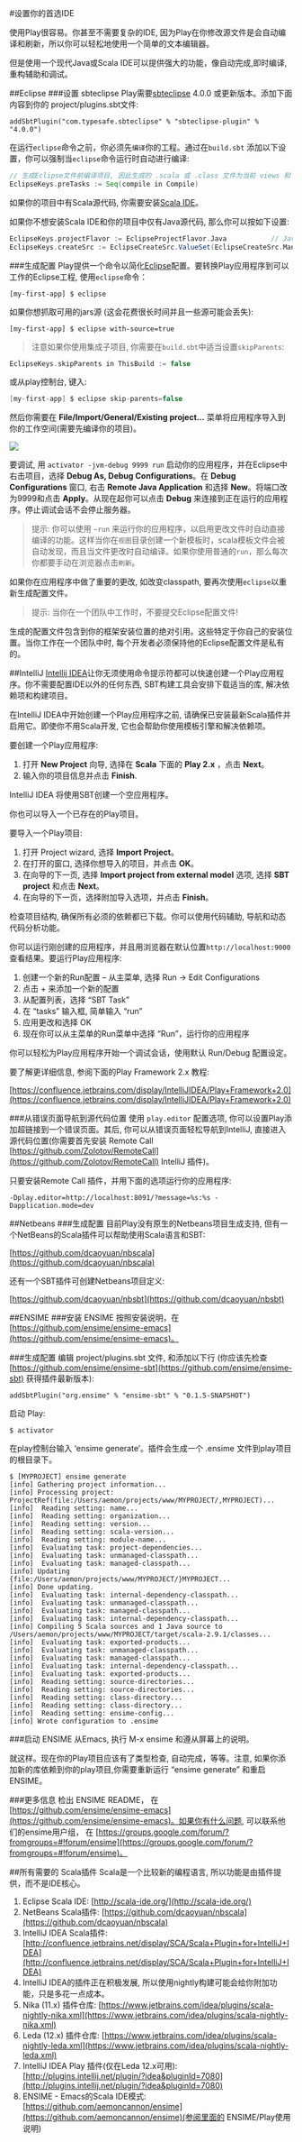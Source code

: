 #设置你的首选IDE

使用Play很容易。你甚至不需要复杂的IDE, 因为Play在你修改源文件是会自动编译和刷新，所以你可以轻松地使用一个简单的文本编辑器。

但是使用一个现代Java或Scala IDE可以提供强大的功能，像自动完成,即时编译,重构辅助和调试。

##Eclipse
###设置 sbteclipse
Play需要[sbteclipse](https://github.com/typesafehub/sbteclipse) 4.0.0 或更新版本。添加下面内容到你的 project/plugins.sbt文件:

```
addSbtPlugin("com.typesafe.sbteclipse" % "sbteclipse-plugin" % "4.0.0")
```

在运行`eclipse`命令之前，你必须先`编译`你的工程。通过在`build.sbt` 添加以下设置，你可以强制当`eclipse`命令运行时自动进行编译:

```scala
// 生成Eclipse文件前编译项目, 因此生成的 .scala 或 .class 文件为当前 views 和 routes
EclipseKeys.preTasks := Seq(compile in Compile)
```

如果你的项目中有Scala源代码, 你需要安装[Scala IDE](http://scala-ide.org/)。

如果你不想安装Scala IDE和你的项目中仅有Java源代码, 那么你可以按如下设置:

```scala
EclipseKeys.projectFlavor := EclipseProjectFlavor.Java           // Java 项目. 不用Scala IDE
EclipseKeys.createSrc := EclipseCreateSrc.ValueSet(EclipseCreateSrc.ManagedClasses, EclipseCreateSrc.ManagedResources)  // 为视图和路由使用 .class 文件而非生成 .scala 文件， 
```

###生成配置
Play提供一个命令以简化[Eclipse](https://eclipse.org/)配置。要转换Play应用程序到可以工作的Eclipse工程, 使用`eclipse`命令：

```shell
[my-first-app] $ eclipse
```

如果你想抓取可用的jars源 (这会花费很长时间并且一些源可能会丢失):

```shell
[my-first-app] $ eclipse with-source=true
```

> 注意如果你使用集成子项目, 你需要在`build.sbt`中适当设置`skipParents`:

```scala
EclipseKeys.skipParents in ThisBuild := false
```

或从play控制台, 键入:

```scala
[my-first-app] $ eclipse skip-parents=false
```

然后你需要在 **File/Import/General/Existing project…** 菜单将应用程序导入到你的工作空间(需要先编译你的项目)。

![](eclipse.png)

要调试, 用 `activator -jvm-debug 9999 run` 启动你的应用程序，并在Eclipse中右击项目，选择 **Debug As, Debug Configurations**。在 **Debug Configurations** 窗口, 右击 **Remote Java Application** 和选择 **New**。将端口改为9999和点击 **Apply**。从现在起你可以点击 **Debug** 来连接到正在运行的应用程序。停止调试会话不会停止服务器。

> 提示: 你可以使用 `~run` 来运行你的应用程序，以启用更改文件时自动直接编译的功能。这样当你在`视图`目录创建一个新模板时，scala模板文件会被自动发现，而且当文件更改时自动编译。如果你使用普通的`run`，那么每次你都要手动在浏览器点击`刷新`。

如果你在应用程序中做了重要的更改, 如改变classpath, 要再次使用`eclipse`以重新生成配置文件。

> 提示: 当你在一个团队中工作时，不要提交Eclipse配置文件!

生成的配置文件包含到你的框架安装位置的绝对引用。这些特定于你自己的安装位置。当你工作在一个团队中时, 每个开发者必须保持他的Eclipse配置文件是私有的。


##IntelliJ
[Intellij IDEA](https://www.jetbrains.com/idea/)让你无须使用命令提示符都可以快速创建一个Play应用程序。你不需要配置IDE以外的任何东西, SBT构建工具会安排下载适当的库, 解决依赖项和构建项目。

在IntelliJ IDEA中开始创建一个Play应用程序之前, 请确保已安装最新Scala插件并启用它。即使你不用Scala开发, 它也会帮助你使用模板引擎和解决依赖项。

要创建一个Play应用程序:

1. 打开 **New Project** 向导, 选择在 **Scala** 下面的 **Play 2.x** ，点击 **Next**。
2. 输入你的项目信息并点击 **Finish**.

IntelliJ IDEA 将使用SBT创建一个空应用程序。

你也可以导入一个已存在的Play项目。

要导入一个Play项目:

1. 打开 Project wizard, 选择 **Import Project**。
2. 在打开的窗口, 选择你想导入的项目，并点击 **OK**。
3. 在向导的下一页, 选择 **Import project from external model** 选项, 选择 **SBT project** 和点击 **Next**。
4. 在向导的下一页，选择附加导入选项，并点击 **Finish**。

检查项目结构, 确保所有必须的依赖都已下载。你可以使用代码辅助, 导航和动态代码分析功能。

你可以运行刚创建的应用程序，并且用浏览器在默认位置`http://localhost:9000`查看结果。要运行Play应用程序:

1. 创建一个新的Run配置 – 从主菜单, 选择 Run -> Edit Configurations
2. 点击 + 来添加一个新的配置
3. 从配置列表，选择 “SBT Task”
4. 在 “tasks” 输入框, 简单输入 “run”
5. 应用更改和选择 OK
6. 现在你可以从主菜单的Run菜单中选择 “Run”，运行你的应用程序

你可以轻松为Play应用程序开始一个调试会话，使用默认 Run/Debug 配置设定。

要了解更详细信息, 参阅下面的Play Framework 2.x 教程:

[https://confluence.jetbrains.com/display/IntelliJIDEA/Play+Framework+2.0](https://confluence.jetbrains.com/display/IntelliJIDEA/Play+Framework+2.0)

###从错误页面导航到源代码位置
使用 `play.editor` 配置选项, 你可以设置Play添加超链接到一个错误页面。其后, 你可以从错误页面轻松导航到IntelliJ, 直接进入源代码位置(你需要首先安装 Remote Call [https://github.com/Zolotov/RemoteCall](https://github.com/Zolotov/RemoteCall) IntelliJ 插件)。

只要安装Remote Call 插件，并用下面的选项运行你的应用程序:

```
-Dplay.editor=http://localhost:8091/?message=%s:%s -Dapplication.mode=dev
```


##Netbeans
###生成配置
目前Play没有原生的Netbeans项目生成支持, 但有一个NetBeans的Scala插件可以帮助使用Scala语言和SBT:

[https://github.com/dcaoyuan/nbscala](https://github.com/dcaoyuan/nbscala)

还有一个SBT插件可创建Netbeans项目定义:

[https://github.com/dcaoyuan/nbsbt](https://github.com/dcaoyuan/nbsbt)

##ENSIME
###安装 ENSIME
按照安装说明，在 [https://github.com/ensime/ensime-emacs](https://github.com/ensime/ensime-emacs)。

###生成配置
编辑 project/plugins.sbt 文件, 和添加以下行 (你应该先检查 [https://github.com/ensime/ensime-sbt](https://github.com/ensime/ensime-sbt) 获得插件最新版本):

```
addSbtPlugin("org.ensime" % "ensime-sbt" % "0.1.5-SNAPSHOT")
```

启动 Play:

```
$ activator
```

在play控制台输入 ‘ensime generate’。插件会生成一个 .ensime 文件到play项目的根目录下。

```
$ [MYPROJECT] ensime generate
[info] Gathering project information...
[info] Processing project: ProjectRef(file:/Users/aemon/projects/www/MYPROJECT/,MYPROJECT)...
[info]  Reading setting: name...
[info]  Reading setting: organization...
[info]  Reading setting: version...
[info]  Reading setting: scala-version...
[info]  Reading setting: module-name...
[info]  Evaluating task: project-dependencies...
[info]  Evaluating task: unmanaged-classpath...
[info]  Evaluating task: managed-classpath...
[info] Updating {file:/Users/aemon/projects/www/MYPROJECT/}MYPROJECT...
[info] Done updating.
[info]  Evaluating task: internal-dependency-classpath...
[info]  Evaluating task: unmanaged-classpath...
[info]  Evaluating task: managed-classpath...
[info]  Evaluating task: internal-dependency-classpath...
[info] Compiling 5 Scala sources and 1 Java source to /Users/aemon/projects/www/MYPROJECT/target/scala-2.9.1/classes...
[info]  Evaluating task: exported-products...
[info]  Evaluating task: unmanaged-classpath...
[info]  Evaluating task: managed-classpath...
[info]  Evaluating task: internal-dependency-classpath...
[info]  Evaluating task: exported-products...
[info]  Reading setting: source-directories...
[info]  Reading setting: source-directories...
[info]  Reading setting: class-directory...
[info]  Reading setting: class-directory...
[info]  Reading setting: ensime-config...
[info] Wrote configuration to .ensime
```

###启动 ENSIME
从Emacs, 执行 M-x ensime 和遵从屏幕上的说明。

就这样。现在你的Play项目应该有了类型检查, 自动完成，等等。注意, 如果你添加新的库依赖到你的play项目,你需要重新运行 “ensime generate” 和重启ENSIME。

###更多信息
检出 ENSIME README， 在 [https://github.com/ensime/ensime-emacs](https://github.com/ensime/ensime-emacs)。如果你有什么问题, 可以联系他们的ensime用户组， 在 [https://groups.google.com/forum/?fromgroups=#!forum/ensime](https://groups.google.com/forum/?fromgroups=#!forum/ensime)。

##所有需要的 Scala插件
Scala是一个比较新的编程语言, 所以功能是由插件提供，而不是IDE核心。

1. Eclipse Scala IDE: [http://scala-ide.org/](http://scala-ide.org/)
2. NetBeans Scala插件: [https://github.com/dcaoyuan/nbscala](https://github.com/dcaoyuan/nbscala)
3. IntelliJ IDEA Scala插件: [http://confluence.jetbrains.net/display/SCA/Scala+Plugin+for+IntelliJ+IDEA](http://confluence.jetbrains.net/display/SCA/Scala+Plugin+for+IntelliJ+IDEA)
4. IntelliJ IDEA的插件正在积极发展, 所以使用nightly构建可能会给你附加功能，只是多花一点成本。
5. Nika (11.x) 插件仓库: [https://www.jetbrains.com/idea/plugins/scala-nightly-nika.xml](https://www.jetbrains.com/idea/plugins/scala-nightly-nika.xml)
6. Leda (12.x) 插件仓库: [https://www.jetbrains.com/idea/plugins/scala-nightly-leda.xml](https://www.jetbrains.com/idea/plugins/scala-nightly-leda.xml)
7. IntelliJ IDEA Play 插件(仅在Leda 12.x可用): [http://plugins.intellij.net/plugin/?idea&pluginId=7080](http://plugins.intellij.net/plugin/?idea&pluginId=7080)
8. ENSIME - Emacs的Scala IDE模式: [https://github.com/aemoncannon/ensime](https://github.com/aemoncannon/ensime)(参阅里面的 ENSIME/Play使用说明)